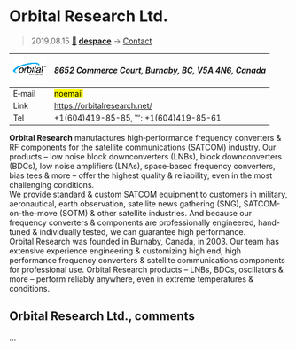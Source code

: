 # Orbital Research Ltd.
> 2019.08.15 **[🚀](../index/index.md) [despace](index.md)** → [Contact](contact.md)

|[![](f/contact/o/orbital_res_logo1_thumb.png)](f/contact/o/orbital_res_logo1.png)|*8652 Commerce Court, Burnaby, BC, V5A 4N6, Canada*|
|:--|:--|
|E‑mail|<mark>noemail</mark>|
|Link|<https://orbitalresearch.net/>|
|Tel|+1(604)419-85-85, ℻: +1(604)419-85-61|

**Orbital Research** manufactures high‑performance frequency converters & RF components for the satellite communications (SATCOM) industry. Our products – low noise block downconverters (LNBs), block downconverters (BDCs), low noise amplifiers (LNAs), space‑based frequency converters, bias tees & more – offer the highest quality & reliability, even in the most challenging conditions.  
We provide standard & custom SATCOM equipment to customers in military, aeronautical, earth observation, satellite news gathering (SNG), SATCOM-on-the-move (SOTM) & other satellite industries. And because our frequency converters & components are professionally engineered, hand-tuned & individually tested, we can guarantee high performance.  
Orbital Research was founded in Burnaby, Canada, in 2003. Our team has extensive experience engineering & customizing high end, high performance frequency converters & satellite communications components for professional use. Orbital Research products – LNBs, BDCs, oscillators & more – perform reliably anywhere, even in extreme temperatures & conditions.


<p style="page-break-after:always"> </p>

## Orbital Research Ltd., comments

…

